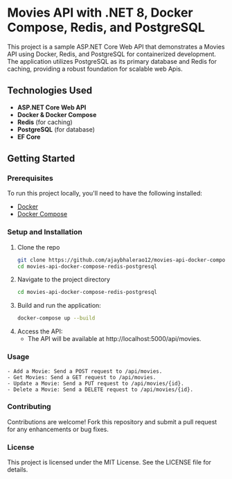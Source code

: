 # Movies API with .NET 8, Docker Compose, Redis, and PostgreSQL

This project is a sample ASP.NET Core Web API that demonstrates a Movies API using Docker, Redis, and PostgreSQL for containerized development. The application utilizes PostgreSQL as its primary database and Redis for caching, providing a robust foundation for scalable web Apis.

## Technologies Used
- **ASP.NET Core Web API**
- **Docker & Docker Compose**
- **Redis** (for caching)
- **PostgreSQL** (for database)
- **EF Core**

## Getting Started

### Prerequisites
To run this project locally, you'll need to have the following installed:
- [Docker](https://www.docker.com/get-started)
- [Docker Compose](https://docs.docker.com/compose/install/)

### Setup and Installation
1. Clone the repo
    ```bash
    git clone https://github.com/ajaybhalerao12/movies-api-docker-compose-redis-postgresql.git
    cd movies-api-docker-compose-redis-postgresql
2. Navigate to the project directory
   ```sh
   cd movies-api-docker-compose-redis-postgresql
   ```
3. Build and run the application:
   ```sh
   docker-compose up --build
4. Access the API:
    - The API will be available at http://localhost:5000/api/movies. 

### Usage
    - Add a Movie: Send a POST request to /api/movies.
    - Get Movies: Send a GET request to /api/movies.
    - Update a Movie: Send a PUT request to /api/movies/{id}.
    - Delete a Movie: Send a DELETE request to /api/movies/{id}.

### Contributing
Contributions are welcome! Fork this repository and submit a pull request for any enhancements or bug fixes.

### License
This project is licensed under the MIT License. See the LICENSE file for details.        